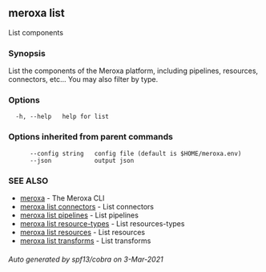 ## meroxa list

List components

### Synopsis

List the components of the Meroxa platform, including pipelines,
 resources, connectors, etc... You may also filter by type.

### Options

```
  -h, --help   help for list
```

### Options inherited from parent commands

```
      --config string   config file (default is $HOME/meroxa.env)
      --json            output json
```

### SEE ALSO

* [meroxa](meroxa.md)	 - The Meroxa CLI
* [meroxa list connectors](meroxa_list_connectors.md)	 - List connectors
* [meroxa list pipelines](meroxa_list_pipelines.md)	 - List pipelines
* [meroxa list resource-types](meroxa_list_resource-types.md)	 - List resources-types
* [meroxa list resources](meroxa_list_resources.md)	 - List resources
* [meroxa list transforms](meroxa_list_transforms.md)	 - List transforms

###### Auto generated by spf13/cobra on 3-Mar-2021
